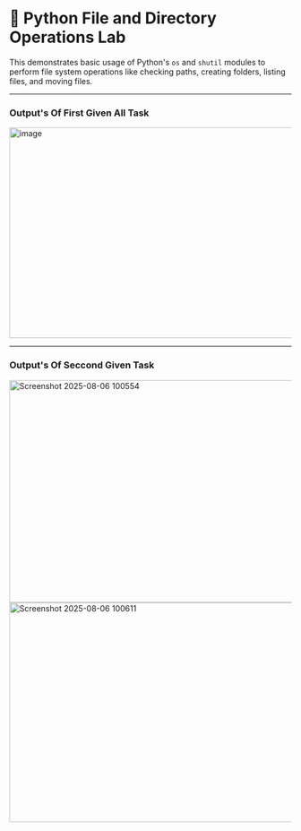 # 🐍 Python File and Directory Operations Lab

This demonstrates basic usage of Python's `os` and `shutil` modules to perform file system operations like checking paths, creating folders, listing files, and moving files.

---
### Output's Of First Given All Task
<img width="1019" height="376" alt="image" src="https://github.com/user-attachments/assets/7af8aaaa-bec8-4692-90f4-cbac9c143645" />

---

### Output's Of Seccond Given Task
<img width="1072" height="397" alt="Screenshot 2025-08-06 100554" src="https://github.com/user-attachments/assets/9a1f2241-dc1d-401f-861e-71d88808f16e" />

<img width="990" height="392" alt="Screenshot 2025-08-06 100611" src="https://github.com/user-attachments/assets/f46d5653-24bc-4b00-b603-128cae79bf75" />
